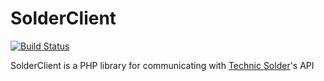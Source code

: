 SolderClient
======
[![Build Status](https://travis-ci.org/TechnicPack/SolderClient.svg?branch=master)](https://travis-ci.org/TechnicPack/SolderClient)

SolderClient is a PHP library for communicating with [Technic Solder](https://github.com/TechnicPack/TechnicSolder)'s API
